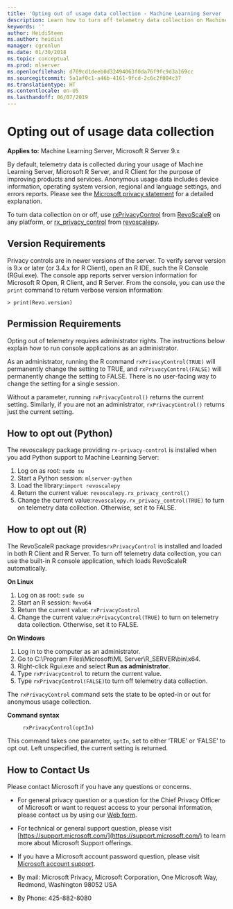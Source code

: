 ```yaml
---
title: 'Opting out of usage data collection - Machine Learning Server '
description: Learn how to turn off telemetry data collection on Machine Learning Server, Microsoft R Server and R Client using the rxPrivacyControl function in RevoScaleR or rx-privacy-control function in revoscalepy.
keywords: ''
author: HeidiSteen
ms.author: heidist
manager: cgronlun
ms.date: 01/30/2018
ms.topic: conceptual
ms.prod: mlserver
ms.openlocfilehash: d709cd1deeb0d32494063f0da76f9fc9d3a169cc
ms.sourcegitcommit: 5a1af0c1-a46b-4161-9fcd-2c6c2f004c37
ms.translationtype: HT
ms.contentlocale: en-US
ms.lasthandoff: 06/07/2019
---
```

# <a name="opting-out-of-usage-data-collection"></a>Opting out of usage data collection

**Applies to:** Machine Learning Server, Microsoft R Server 9.x

By default, telemetry data is collected during your usage of Machine Learning Server, Microsoft R Server, and R Client for the purpose of improving products and services. Anonymous usage data includes device information, operating system version, regional and language settings, and errors reports. Please see the [Microsoft privacy statement](https://privacy.microsoft.com/privacystatement) for a detailed explanation.

To turn data collection on or off, use [rxPrivacyControl](r-reference/revoscaler/rxprivacycontrol.md) from [RevoScaleR](r-reference/revoscaler/revoscaler.md) on any platform, or [rx_privacy_control](python-reference/revoscalepy/rx-privacy-control.md) from [revoscalepy](python-reference/revoscalepy/revoscalepy-package.md).

## <a name="version-requirements"></a>Version Requirements

Privacy controls are in newer versions of the server. To verify server version is 9.x or later (or 3.4.x for R Client), open an R IDE, such the R Console (RGui.exe). The console app reports server version information for Microsoft R Open, R Client, and R Server. From the console, you can use the `print` command to return verbose version information:

    > print(Revo.version)

## <a name="permission-requirements"></a>Permission Requirements

Opting out of telemetry requires administrator rights. The instructions below explain how to run console applications as an administrator.

As an administrator, running the R command `rxPrivacyControl(TRUE)` will permanently change the setting to TRUE, and `rxPrivacyControl(FALSE)` will permanently change the setting to FALSE. There is no user-facing way to change the setting for a single session.

Without a parameter, running `rxPrivacyControl()` returns the current setting. Similarly, if you are not an administrator, `rxPrivacyControl()` returns just the current setting.

## <a name="how-to-opt-out-python"></a>How to opt out (Python)

The revoscalepy package providing `rx-privacy-control` is installed when you add Python support to Machine Learning Server:

1. Log on as root: `sudo su`
2. Start a Python session: `mlserver-python`
3. Load the library:`import revoscalepy`
4. Return the current value: `revoscalepy.rx_privacy_control()` 
5. Change the current value:`revoscalepy.rx_privacy_control(TRUE)` to turn on telemetry data collection. Otherwise, set it to FALSE.

## <a name="how-to-opt-out-r"></a>How to opt out (R)

The RevoScaleR package provides`rxPrivacyControl` is installed and loaded in both R Client and R Server. To turn off telemetry data collection, you can use the built-in R console application, which loads RevoScaleR automatically.

**On Linux**

1. Log on as root: `sudo su`
2. Start an R session: `Revo64`
3. Return the current value: `rxPrivacyControl` 
4. Change the current value:`rxPrivacyControl(TRUE)` to turn on telemetry data collection. Otherwise, set it to FALSE.


**On Windows**

1. Log in to the computer as an administrator.
2. Go to C:\Program Files\Microsoft\ML Server\R_SERVER\bin\x64.
3. Right-click Rgui.exe and select **Run as administrator**.
4. Type `rxPrivacyControl` to return the current value.
5. Type `rxPrivacyControl(FALSE)`to turn off telemetry data collection.

The  `rxPrivacyControl` command sets the state to be opted-in or out for anonymous usage collection.

**Command syntax**
~~~~
     rxPrivacyControl(optIn)
~~~~

This command takes one parameter, `optIn`, set to either ‘TRUE’ or ‘FALSE’ to opt out. Left unspecified, the current setting is returned.

## <a name="how-to-contact-us"></a>How to Contact Us

Please contact Microsoft if you have any questions or concerns.

+ For general privacy question or a question for the Chief Privacy Officer of Microsoft or want to request access to your personal information, please contact us by using our [Web form](https://go.microsoft.com/fwlink/?LinkId=321116).

+ For technical or general support question, please visit [https://support.microsoft.com/](https://support.microsoft.com/) to learn more about Microsoft Support offerings.

+ If you have a Microsoft account password question, please visit [Microsoft account support](https://go.microsoft.com/FWLink/p/?LinkID=320207).

+ By mail: Microsoft Privacy, Microsoft Corporation, One Microsoft Way, Redmond, Washington 98052 USA

+ By Phone: 425-882-8080
